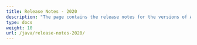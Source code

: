 ```yaml
---
title: Release Notes - 2020
description: "The page contains the release notes for the versions of Aspose.Tasks for Java released in 2020."
type: docs
weight: 10
url: /java/release-notes-2020/
---
```



